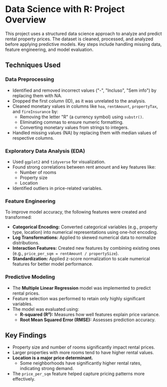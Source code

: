 # Data Science with R: Project Overview  

This project uses a structured data science approach to analyze and predict rental property prices. The dataset is cleaned, processed, and analyzed before applying predictive models. Key steps include handling missing data, feature engineering, and model evaluation.  

## Techniques Used  

### Data Preprocessing  
- Identified and removed incorrect values ("-", "Incluso", "Sem info") by replacing them with NA.  
- Dropped the first column (ID), as it was unrelated to the analysis.  
- Cleaned monetary values in columns like `hoa`, `rentAmount`, `propertyTax`, and `fireInsurance` by:  
  - Removing the letter "R" (a currency symbol) using `substr()`.  
  - Eliminating commas to ensure numeric formatting.  
  - Converting monetary values from strings to integers.  
- Handled missing values (NA) by replacing them with median values of respective columns.  

### Exploratory Data Analysis (EDA)  
- Used `ggplot2` and `tidyverse` for visualization.  
- Found strong correlations between rent amount and key features like:  
  - Number of rooms  
  - Property size  
  - Location  
- Identified outliers in price-related variables.  

### Feature Engineering  
To improve model accuracy, the following features were created and transformed:  
- **Categorical Encoding:** Converted categorical variables (e.g., property type, location) into numerical representations using one-hot encoding.  
- **Log Transformations:** Applied to skewed numerical data to normalize distributions.  
- **Interaction Features:** Created new features by combining existing ones (e.g., `price_per_sqm = rentAmount / propertySize`).  
- **Standardization:** Applied z-score normalization to scale numerical features for better model performance.  

### Predictive Modeling  
- The **Multiple Linear Regression** model was implemented to predict rental prices.  
- Feature selection was performed to retain only highly significant variables.  
- The model was evaluated using:  
  - **R-squared (R²):** Measures how well features explain price variance.  
  - **Root Mean Squared Error (RMSE):** Assesses prediction accuracy.  

## Key Findings  
- Property size and number of rooms significantly impact rental prices.  
- Larger properties with more rooms tend to have higher rental values.  
- **Location is a major price determinant.**  
  - Some neighborhoods have significantly higher rental rates, indicating strong demand.  
- The `price_per_sqm` feature helped capture pricing patterns more effectively.  
